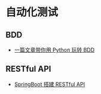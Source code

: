 # 自动化测试
## BDD

* [一篇文章带你用 Python 玩转 BDD](./BDD_Demo)



## RESTful API

* [SpringBoot 搭建 RESTful API](./restful_api/api_sprintboot)

